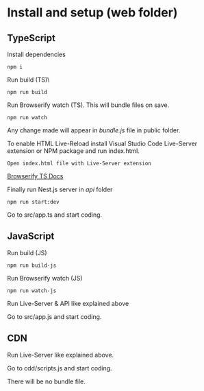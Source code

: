 
# Install and setup (web folder)

## TypeScript

Install dependencies

```npm i```

Run build (TS)\

```npm run build```

Run Browserify watch (TS). This will bundle files on save.

```npm run watch```

Any change made will appear in *bundle.js* file in public folder.

To enable HTML Live-Reload install Visual Studio Code Live-Server extension or NPM package and run index.html.

```Open index.html file with Live-Server extension```

[Browserify TS Docs](https://www.typescriptlang.org/docs/handbook/integrating-with-build-tools.html)

Finally run Nest.js server in *api* folder

```npm run start:dev```

Go to src/app.ts and start coding.

## JavaScript

Run build (JS)

```npm run build-js```

Run Browserify watch (JS)

```npm run watch-js```

Run Live-Server & API like explained above

Go to src/app.js and start coding.

## CDN

Run Live-Server like explained above.

Go to cdd/scripts.js and start coding.

There will be no bundle file.
